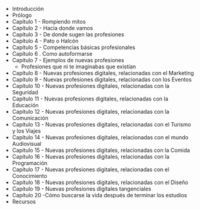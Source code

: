 * Introducción
* Prólogo
* Capítulo 1 - Rompiendo mitos
* Capítulo 2 - Hacia donde vamos
* Capítulo 3 - De donde sugen las profesiones
* Capítulo 4 - Pato o Halcón
* Capítulo 5 - Competencias básicas profesionales
* Capítulo 6 . Como autoformarse
* Capítulo 7 - Ejemplos de nuevas profesiones
  * Profesiones que ni te imaginabas que existían
* Capítulo 8 - Nuevas profesiones digitales, relacionadas con el Marketing
* Capítulo 9 - Nuevas profesiones digitales, relacionadas con los Eventos
* Capítulo 10 - Nuevas profesiones digitales, relacionadas con la Seguridad
* Capítulo 11 - Nuevas profesiones digitales, relacionadas con la Educación
* Capítulo 12 - Nuevas profesiones digitales, relacionadas con la Comunicación
* Capítulo 13 - Nuevas profesiones digitales, relacionadas con el Turismo y los Viajes
* Capítulo 14 - Nuevas profesiones digitales, relacionadas con el mundo Audiovisual
* Capítulo 15 - Nuevas profesiones digitales, relacionadas con la Comida
* Capítulo 16 - Nuevas profesiones digitales, relacionadas con la Programación
* Capítulo 17 - Nuevas profesiones digitales, relacionadas con el Conocimiento
* Capítulo 18 - Nuevas profesiones digitales, relacionadas con el Diseño
* Capítulo 19 - Nuevas profesiones digitales tangenciales
* Capítulo 20 -Cómo buscarse la vida después de terminar los estudios
* Recursos



